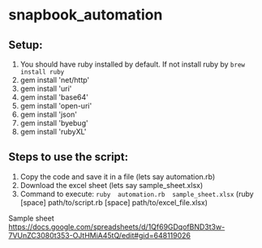 # snapbook_automation

## Setup:
1. You should have ruby installed by default. If not install ruby by `brew install ruby`
2. gem install 'net/http'
3. gem install 'uri'
4. gem install 'base64'
5. gem install 'open-uri'
6. gem install 'json'
7. gem install 'byebug'
8. gem install 'rubyXL'

## Steps to use the script:
1. Copy the code and save it in a file (lets say automation.rb)
2. Download the excel sheet (lets say sample_sheet.xlsx)
3. Command to execute: `ruby  automation.rb  sample_sheet.xlsx` (ruby [space] path/to/script.rb [space] path/to/excel_file.xlsx)

Sample sheet https://docs.google.com/spreadsheets/d/1Qf69GDqofBND3t3w-7VUnZC3080t353-OJtHMiA45tQ/edit#gid=648119026

